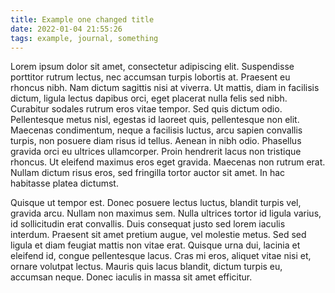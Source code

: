 ```yaml
---
title: Example one changed title
date: 2022-01-04 21:55:26
tags: example, journal, something
---
```


Lorem ipsum dolor sit amet, consectetur adipiscing elit. Suspendisse porttitor rutrum lectus, nec accumsan turpis lobortis at. Praesent eu rhoncus nibh. Nam dictum sagittis nisi at viverra. Ut mattis, diam in facilisis dictum, ligula lectus dapibus orci, eget placerat nulla felis sed nibh. Curabitur sodales rutrum eros vitae tempor. Sed quis dictum odio. Pellentesque metus nisl, egestas id laoreet quis, pellentesque non elit. Maecenas condimentum, neque a facilisis luctus, arcu sapien convallis turpis, non posuere diam risus id tellus. Aenean in nibh odio. Phasellus gravida orci eu ultrices ullamcorper. Proin hendrerit lacus non tristique rhoncus. Ut eleifend maximus eros eget gravida. Maecenas non rutrum erat. Nullam dictum risus eros, sed fringilla tortor auctor sit amet. In hac habitasse platea dictumst.

Quisque ut tempor est. Donec posuere lectus luctus, blandit turpis vel, gravida arcu. Nullam non maximus sem. Nulla ultrices tortor id ligula varius, id sollicitudin erat convallis. Duis consequat justo sed lorem iaculis interdum. Praesent sit amet pretium augue, vel molestie metus. Sed sed ligula et diam feugiat mattis non vitae erat. Quisque urna dui, lacinia et eleifend id, congue pellentesque lacus. Cras mi eros, aliquet vitae nisi et, ornare volutpat lectus. Mauris quis lacus blandit, dictum turpis eu, accumsan neque. Donec iaculis in massa sit amet efficitur.
